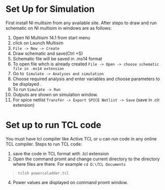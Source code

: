 Set Up for Simulation
===================================
First install NI multisim from any available site. After steps to draw and run schematic on NI multisim in windows are as follows:
1) Open NI Multisim 14.1 from start menu
2) click on Launch Multisim
3) `File -> New -> Create `
4) Draw schematic and save(Ctrl +S)
5) Schematic file will be saved in .ms14 format
6) To open file whch is already created
   `File -> Open -> choose schematic file in .ms14 extension` 
7) Go to` Simulate -> Analyses and simulation` 
8) Choose required analysis and enter variables and choose parameters to be displayed .
9) To run 
   `Simulate -> Run `
10) Outputs are shown on simulation window.
11) For spice netlist
   `Transfer -> Export SPICE Netlist -> Save` (save in .cir extension)

Set up to run TCL code
===================================
You must have tcl compiler like Active TCL or u can run code in any online TCL compiler.
Steps to run TCL code:
1. save the code in TCL format with .tcl extension
2. Open the command promt and change current directory to the directory where files are there. For example 
   `cd D:\TCL Documents` 
 > `tclsh powercaladder.tcl`
4. Power values are displayed on command promt window.
